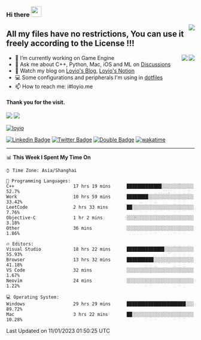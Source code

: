 <h3 align="left">Hi there <img src="https://media.giphy.com/media/hvRJCLFzcasrR4ia7z/giphy.gif" width="28"></h3>
<a align="right" href="https://github.com/loyio/loyio/blob/master/STAR/README.md"><img align="right" src="https://img.shields.io/badge/LOYIO-STAR-green" /></a>

## All my files have no restrictions, You can use it freely according to the License !!!

<a href="https://github.com/loyio#gh-light-mode-only">
     <img align="right"  src="https://loy-readme.vercel.app/api/top-langs/?username=loyio&langs_count=6&hide=css,html,jupyter%20notebook" />
</a>

<a href="https://github.com/loyio#gh-dark-mode-only">
  <img align="right"  src="https://loy-readme.vercel.app/api/top-langs/?username=loyio&langs_count=6&theme=slateorange&hide=css,html,jupyter%20notebook" />
</a>



- 🔭 I’m currently working on Game Engine
- 💬 Ask me about C++, Python, Mac, iOS and ML on [Discussions](https://github.com/loyio/blog/discussions)
- 📔 Watch my blog on [Loyio's Blog](https://loyio.me), [Loyio's Notion](https://loyio.notion.site/loyio/Loyio-s-Dashboard-2f56bd29222a445ea9d9e8802a1ac83b)
- 💻 Some configurations and peripherals I'm using in [dotfiles](https://github.com/loyio/dotfiles)
- 📫 How to reach me: i#loyio.me


#### Thank you for the visit.
<img src="http://profile-counter.glitch.me/loyio/count.svg" />

<img src="https://loy-readme.vercel.app/api?username=loyio&show_icons=true&hide=stars&include_all_commits=true&hide_title=true&theme=slateorange" />

     

[![loyio](https://github-profile-trophy.vercel.app/?username=loyio&theme=onedark&column=4)](https://github.com/loyio)

[![Linkedin Badge](https://img.shields.io/badge/-@loyio-0077b5?style=flat-square&logo=Linkedin&logoColor=white&labelColor=0077b5&link=https://www.linkedin.com/in/loyio-hex-363172158/)](https://www.linkedin.com/in/loyio-hex-363172158/)
[![Twitter Badge](https://img.shields.io/badge/-@loyiome-1ca0f1?style=flat-square&labelColor=1ca0f1&logo=twitter&logoColor=white&link=https://twitter.com/loyiome)](https://twitter.com/loyiome)
[![Double Badge](https://img.shields.io/badge/@loyio-007722?style=flat&logo=Douban&logoColor=white)](https://www.douban.com/people/susmote)
[![wakatime](https://wakatime.com/badge/user/c0ddc104-5a20-41d1-ab9a-c4d9ea20a4d9.svg)](https://wakatime.com/@c0ddc104-5a20-41d1-ab9a-c4d9ea20a4d9)

-------
<!--START_SECTION:waka-->
📊 **This Week I Spent My Time On** 

```text
⌚︎ Time Zone: Asia/Shanghai

💬 Programming Languages: 
C++                      17 hrs 19 mins      █████████████░░░░░░░░░░░░   52.7% 
Work                     10 hrs 59 mins      ████████░░░░░░░░░░░░░░░░░   33.42% 
LeetCode                 2 hrs 33 mins       ██░░░░░░░░░░░░░░░░░░░░░░░   7.76% 
Objective-C              1 hr 2 mins         ░░░░░░░░░░░░░░░░░░░░░░░░░   3.18% 
Other                    36 mins             ░░░░░░░░░░░░░░░░░░░░░░░░░   1.86%

🔥 Editors: 
Visual Studio            18 hrs 22 mins      ██████████████░░░░░░░░░░░   55.93% 
Browser                  13 hrs 32 mins      ██████████░░░░░░░░░░░░░░░   41.18% 
VS Code                  32 mins             ░░░░░░░░░░░░░░░░░░░░░░░░░   1.67% 
Neovim                   24 mins             ░░░░░░░░░░░░░░░░░░░░░░░░░   1.22%

💻 Operating System: 
Windows                  29 hrs 29 mins      ██████████████████████░░░   89.72% 
Mac                      3 hrs 22 mins       ██░░░░░░░░░░░░░░░░░░░░░░░   10.28%

```


 Last Updated on 11/01/2023 01:50:25 UTC
<!--END_SECTION:waka-->
